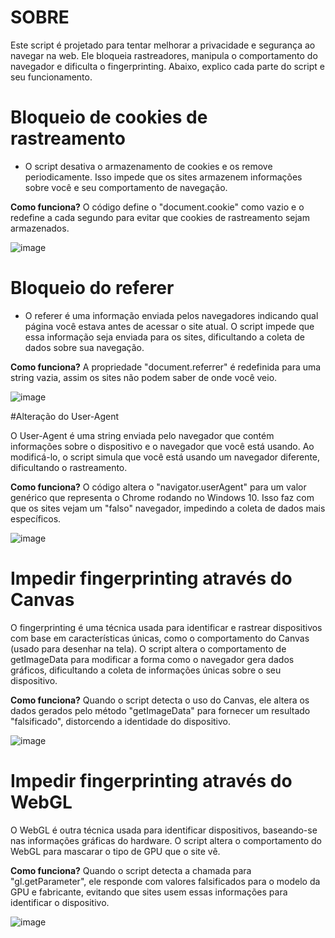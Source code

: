 # SOBRE

Este script é projetado para tentar  melhorar a privacidade e segurança ao navegar na web. Ele bloqueia rastreadores, manipula o comportamento do navegador e dificulta o fingerprinting. Abaixo, explico cada parte do script e seu funcionamento.

# Bloqueio de cookies de rastreamento

- O script desativa o armazenamento de cookies e os remove periodicamente. Isso impede que os sites armazenem informações sobre você e seu comportamento de navegação.

**Como funciona?** O código define o "document.cookie" como vazio e o redefine a cada segundo para evitar que cookies de rastreamento sejam armazenados.

![image](https://github.com/user-attachments/assets/02d8a7d3-2301-431a-a8ad-91bcca0366e6)

# Bloqueio do referer

- O referer é uma informação enviada pelos navegadores indicando qual página você estava antes de acessar o site atual. O script impede que essa informação seja enviada para os sites, dificultando a coleta de dados sobre sua navegação.

**Como funciona?** A propriedade "document.referrer" é redefinida para uma string vazia, assim os sites não podem saber de onde você veio.

![image](https://github.com/user-attachments/assets/6259140c-f384-4a1c-9673-c98cfa97b22d)

#Alteração do User-Agent

O User-Agent é uma string enviada pelo navegador que contém informações sobre o dispositivo e o navegador que você está usando. Ao modificá-lo, o script simula que você está usando um navegador diferente, dificultando o rastreamento.

**Como funciona?** O código altera o "navigator.userAgent" para um valor genérico que representa o Chrome rodando no Windows 10. Isso faz com que os sites vejam um "falso" navegador, impedindo a coleta de dados mais específicos.

![image](https://github.com/user-attachments/assets/e3608b51-1fe9-40e1-82f0-370e676c9834)


# Impedir fingerprinting através do Canvas

O fingerprinting é uma técnica usada para identificar e rastrear dispositivos com base em características únicas, como o comportamento do Canvas (usado para desenhar na tela). O script altera o comportamento de getImageData para modificar a forma como o navegador gera dados gráficos, dificultando a coleta de informações únicas sobre o seu dispositivo.

**Como funciona?** Quando o script detecta o uso do Canvas, ele altera os dados gerados pelo método "getImageData" para fornecer um resultado "falsificado", distorcendo a identidade do dispositivo.

![image](https://github.com/user-attachments/assets/fdfafd7a-5836-4d1f-94a0-43fca715e6f3)

# Impedir fingerprinting através do WebGL

O WebGL é outra técnica usada para identificar dispositivos, baseando-se nas informações gráficas do hardware. O script altera o comportamento do WebGL para mascarar o tipo de GPU que o site vê.

**Como funciona?** Quando o script detecta a chamada para "gl.getParameter", ele responde com valores falsificados para o modelo da GPU e fabricante, evitando que sites usem essas informações para identificar o dispositivo.

![image](https://github.com/user-attachments/assets/8c0d74c7-d20f-4b4b-bcdb-90a4beb1ac32)
